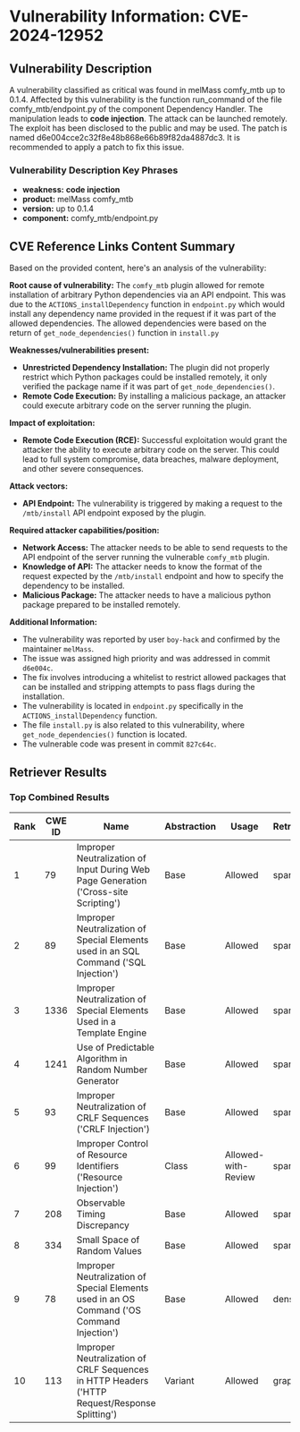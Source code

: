 # Vulnerability Information: CVE-2024-12952

## Vulnerability Description
A vulnerability classified as critical was found in melMass comfy_mtb up to 0.1.4. Affected by this vulnerability is the function run_command of the file comfy_mtb/endpoint.py of the component Dependency Handler. The manipulation leads to **code injection**. The attack can be launched remotely. The exploit has been disclosed to the public and may be used. The patch is named d6e004cce2c32f8e48b868e66b89f82da4887dc3. It is recommended to apply a patch to fix this issue.

### Vulnerability Description Key Phrases
- **weakness:** **code injection**
- **product:** melMass comfy_mtb
- **version:** up to 0.1.4
- **component:** comfy_mtb/endpoint.py

## CVE Reference Links Content Summary
Based on the provided content, here's an analysis of the vulnerability:

**Root cause of vulnerability:**
The `comfy_mtb` plugin allowed for remote installation of arbitrary Python dependencies via an API endpoint. This was due to the `ACTIONS_installDependency` function in `endpoint.py` which would install any dependency name provided in the request if it was part of the allowed dependencies. The allowed dependencies were based on the return of `get_node_dependencies()` function in `install.py`

**Weaknesses/vulnerabilities present:**
- **Unrestricted Dependency Installation:** The plugin did not properly restrict which Python packages could be installed remotely, it only verified the package name if it was part of `get_node_dependencies()`.
- **Remote Code Execution:** By installing a malicious package, an attacker could execute arbitrary code on the server running the plugin.

**Impact of exploitation:**
- **Remote Code Execution (RCE):** Successful exploitation would grant the attacker the ability to execute arbitrary code on the server. This could lead to full system compromise, data breaches, malware deployment, and other severe consequences.

**Attack vectors:**
- **API Endpoint:** The vulnerability is triggered by making a request to the `/mtb/install` API endpoint exposed by the plugin.

**Required attacker capabilities/position:**
- **Network Access:** The attacker needs to be able to send requests to the API endpoint of the server running the vulnerable `comfy_mtb` plugin.
- **Knowledge of API:** The attacker needs to know the format of the request expected by the `/mtb/install` endpoint and how to specify the dependency to be installed.
- **Malicious Package:** The attacker needs to have a malicious python package prepared to be installed remotely.

**Additional Information:**
- The vulnerability was reported by user `boy-hack` and confirmed by the maintainer `melMass`.
- The issue was assigned high priority and was addressed in commit `d6e004c`.
- The fix involves introducing a whitelist to restrict allowed packages that can be installed and stripping attempts to pass flags during the installation.
- The vulnerability is located in `endpoint.py` specifically in the `ACTIONS_installDependency` function.
- The file `install.py` is also related to this vulnerability, where `get_node_dependencies()` function is located.
- The vulnerable code was present in commit `827c64c`.

## Retriever Results

### Top Combined Results

| Rank | CWE ID | Name | Abstraction | Usage  | Retrievers | Individual Scores |
|------|--------|------|-------------|-------|------------|-------------------|
| 1 | 79 | Improper Neutralization of Input During Web Page Generation ('Cross-site Scripting') | Base | Allowed | sparse | 0.531 |
| 2 | 89 | Improper Neutralization of Special Elements used in an SQL Command ('SQL Injection') | Base | Allowed | sparse | 0.509 |
| 3 | 1336 | Improper Neutralization of Special Elements Used in a Template Engine | Base | Allowed | sparse | 0.449 |
| 4 | 1241 | Use of Predictable Algorithm in Random Number Generator | Base | Allowed | sparse | 0.443 |
| 5 | 93 | Improper Neutralization of CRLF Sequences ('CRLF Injection') | Base | Allowed | sparse | 0.441 |
| 6 | 99 | Improper Control of Resource Identifiers ('Resource Injection') | Class | Allowed-with-Review | sparse | 0.428 |
| 7 | 208 | Observable Timing Discrepancy | Base | Allowed | sparse | 0.426 |
| 8 | 334 | Small Space of Random Values | Base | Allowed | sparse | 0.425 |
| 9 | 78 | Improper Neutralization of Special Elements used in an OS Command ('OS Command Injection') | Base | Allowed | dense | 0.594 |
| 10 | 113 | Improper Neutralization of CRLF Sequences in HTTP Headers ('HTTP Request/Response Splitting') | Variant | Allowed | graph | 0.003 |

